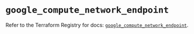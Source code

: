 # `google_compute_network_endpoint`

Refer to the Terraform Registry for docs: [`google_compute_network_endpoint`](https://registry.terraform.io/providers/hashicorp/google/6.49.3/docs/resources/compute_network_endpoint).

